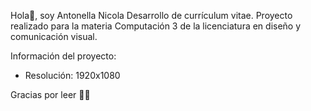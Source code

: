 Hola👋, soy Antonella Nicola
Desarrollo de currículum vitae. Proyecto realizado para la materia Computación 3 de la licenciatura en diseño y comunicación visual. 

Información del proyecto: 
- Resolución: 1920x1080

Gracias por leer 👨‍💻
